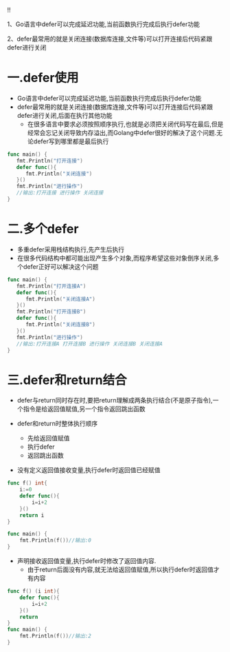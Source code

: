 !!

1、Go语言中defer可以完成延迟功能,当前函数执行完成后执行defer功能

2、defer最常用的就是关闭连接(数据库连接,文件等)可以打开连接后代码紧跟defer进行关闭





# 一.defer使用

* Go语言中defer可以完成延迟功能,当前函数执行完成后执行defer功能
* defer最常用的就是关闭连接(数据库连接,文件等)可以打开连接后代码紧跟defer进行关闭,后面在执行其他功能
  * 在很多语言中要求必须按照顺序执行,也就是必须把关闭代码写在最后,但是经常会忘记关闭导致内存溢出,而Golang中defer很好的解决了这个问题.无论defer写到哪里都是最后执行
```go
func main() {
   fmt.Println("打开连接")
   defer func(){
      fmt.Println("关闭连接")
   }()
   fmt.Println("进行操作")
   //输出:打开连接 进行操作 关闭连接
}
```

# 二.多个defer
* 多重defer采用栈结构执行,先产生后执行
* 在很多代码结构中都可能出现产生多个对象,而程序希望这些对象倒序关闭,多个defer正好可以解决这个问题
```go
func main() {
   fmt.Println("打开连接A")
   defer func(){
      fmt.Println("关闭连接A")
   }()
   fmt.Println("打开连接B")
   defer func(){
      fmt.Println("关闭连接B")
   }()
   fmt.Println("进行操作")
   //输出:打开连接A 打开连接B 进行操作 关闭连接B 关闭连接A
}
```
# 三.defer和return结合
* defer与return同时存在时,要把return理解成两条执行结合(不是原子指令),一个指令是给返回值赋值,另一个指令返回跳出函数

* defer和return时整体执行顺序
  * 先给返回值赋值
  * 执行defer
  * 返回跳出函数

* 没有定义返回值接收变量,执行defer时返回值已经赋值
```go
func f() int{
	i:=0
	defer func(){
		i=i+2
	}()
	return i
}

func main() {
	fmt.Println(f())//输出:0
}
```
* 声明接收返回值变量,执行defer时修改了返回值内容.
  * 由于return后面没有内容,就无法给返回值赋值,所以执行defer时返回值才有内容
```go
func f() (i int){
	defer func(){
		i=i+2
	}()
	return
}
func main() {
	fmt.Println(f())//输出:2
}
```